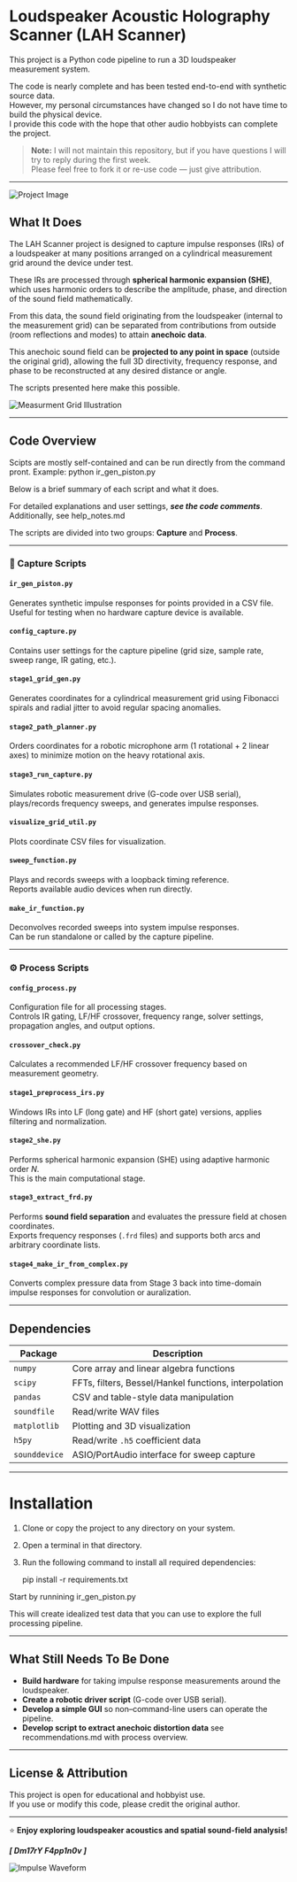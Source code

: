 # Loudspeaker Acoustic Holography Scanner (LAH Scanner)

This project is a Python code pipeline to run a 3D loudspeaker measurement system.

The code is nearly complete and has been tested end-to-end with synthetic source data.  
However, my personal circumstances have changed so I do not have time to build the physical device.  
I provide this code with the hope that other audio hobbyists can complete the project.

> **Note:** I will not maintain this repository, but if you have questions I will try to reply during the first week.  
> Please feel free to fork it or re-use code — just give attribution.

---

![Project Image](image/main_cartoon_small.png)


## What It Does

The LAH Scanner project is designed to capture impulse responses (IRs) of a loudspeaker at many positions arranged on a cylindrical measurement grid around the device under test.

These IRs are processed through **spherical harmonic expansion (SHE)**, which uses harmonic orders to describe the amplitude, phase, and direction of the sound field mathematically.

From this data, the sound field originating from the loudspeaker (internal to the measurement grid) can be separated from contributions from outside (room reflections and modes) to attain **anechoic data**.

This anechoic sound field can be **projected to any point in space** (outside the original grid), allowing the full 3D directivity, frequency response, and phase to be reconstructed at any desired distance or angle.

The scripts presented here make this possible.

![Measurment Grid Illustration](image/synth_ir.png)

---

## Code Overview

Scipts are mostly self-contained and can be run directly from the command pront.
Example: python ir_gen_piston.py

Below is a brief summary of each script and what it does. 
 
For detailed explanations and user settings, ***see the code comments***.
Additionally, see help_notes.md

The scripts are divided into two groups: **Capture** and **Process**.

---

### 🧭 Capture Scripts

#### `ir_gen_piston.py`
Generates synthetic impulse responses for points provided in a CSV file.  
Useful for testing when no hardware capture device is available.

#### `config_capture.py`
Contains user settings for the capture pipeline (grid size, sample rate, sweep range, IR gating, etc.).

#### `stage1_grid_gen.py`
Generates coordinates for a cylindrical measurement grid using Fibonacci spirals and radial jitter to avoid regular spacing anomalies.

#### `stage2_path_planner.py`
Orders coordinates for a robotic microphone arm (1 rotational + 2 linear axes) to minimize motion on the heavy rotational axis.

#### `stage3_run_capture.py`
Simulates robotic measurement drive (G-code over USB serial), plays/records frequency sweeps, and generates impulse responses.

#### `visualize_grid_util.py`
Plots coordinate CSV files for visualization.

#### `sweep_function.py`
Plays and records sweeps with a loopback timing reference.  
Reports available audio devices when run directly.

#### `make_ir_function.py`
Deconvolves recorded sweeps into system impulse responses.  
Can be run standalone or called by the capture pipeline.

---

### ⚙️ Process Scripts

#### `config_process.py`
Configuration file for all processing stages.  
Controls IR gating, LF/HF crossover, frequency range, solver settings, propagation angles, and output options.

#### `crossover_check.py`
Calculates a recommended LF/HF crossover frequency based on measurement geometry.

#### `stage1_preprocess_irs.py`
Windows IRs into LF (long gate) and HF (short gate) versions, applies filtering and normalization.

#### `stage2_she.py`
Performs spherical harmonic expansion (SHE) using adaptive harmonic order *N*.  
This is the main computational stage.

#### `stage3_extract_frd.py`
Performs **sound field separation** and evaluates the pressure field at chosen coordinates.  
Exports frequency responses (`.frd` files) and supports both arcs and arbitrary coordinate lists.

#### `stage4_make_ir_from_complex.py`
Converts complex pressure data from Stage 3 back into time-domain impulse responses for convolution or auralization.

---

## Dependencies

| Package | Description |
|----------|--------------|
| `numpy` | Core array and linear algebra functions |
| `scipy` | FFTs, filters, Bessel/Hankel functions, interpolation |
| `pandas` | CSV and table-style data manipulation |
| `soundfile` | Read/write WAV files |
| `matplotlib` | Plotting and 3D visualization |
| `h5py` | Read/write `.h5` coefficient data |
| `sounddevice` | ASIO/PortAudio interface for sweep capture |

---
# Installation

1. Clone or copy the project to any directory on your system.  
2. Open a terminal in that directory.  
3. Run the following command to install all required dependencies:  
 
   pip install -r requirements.txt
   
Start by runnining ir_gen_piston.py

This will create idealized test data that you can use to explore the full processing pipeline.

---

## What Still Needs To Be Done

- **Build hardware** for taking impulse response measurements around the loudspeaker.
- **Create a robotic driver script** (G-code over USB serial).
- **Develop a simple GUI** so non–command-line users can operate the pipeline.
- **Develop script to extract anechoic distortion data** see recommendations.md with process overview.

---

## License & Attribution

This project is open for educational and hobbyist use.  
If you use or modify this code, please credit the original author.

---

⭐ **Enjoy exploring loudspeaker acoustics and spatial sound-field analysis!**

***[ Dm17rY F4pp1n0v ]***

![Impulse Waveform](image/ir_thin.png)

